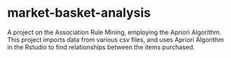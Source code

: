 # market-basket-analysis
A project on the Association Rule Mining, employing the Apriori Algorithm.
This project imports data from various csv files, and uses Apriori Algorithm in the Rstudio to find relationships between the items purchased.

